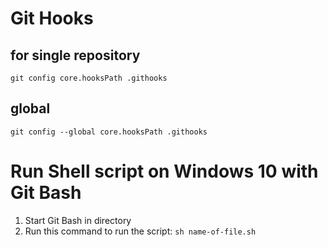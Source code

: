 # Git Hooks

## for single repository
`git config core.hooksPath .githooks`

## global
`git config --global core.hooksPath .githooks`

# Run Shell script on Windows 10 with Git Bash
1. Start Git Bash in directory
2. Run this command to run the script: `sh name-of-file.sh`